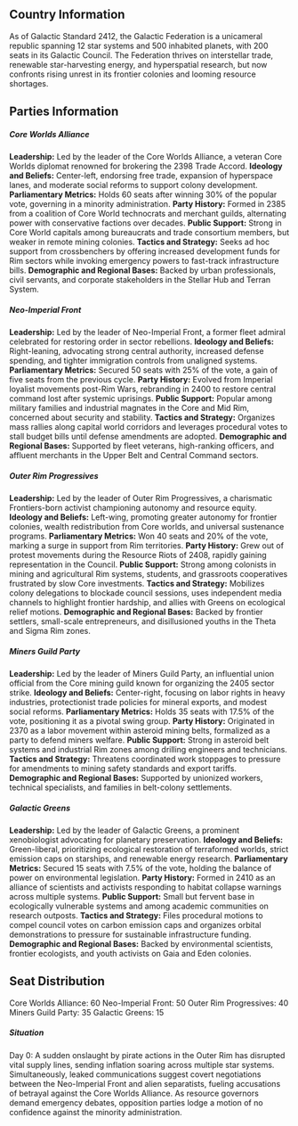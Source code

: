 ## Country Information
As of Galactic Standard 2412, the Galactic Federation is a unicameral republic spanning 12 star systems and 500 inhabited planets, with 200 seats in its Galactic Council. The Federation thrives on interstellar trade, renewable star-harvesting energy, and hyperspatial research, but now confronts rising unrest in its frontier colonies and looming resource shortages.

## Parties Information

##### Core Worlds Alliance
**Leadership:** Led by the leader of the Core Worlds Alliance, a veteran Core Worlds diplomat renowned for brokering the 2398 Trade Accord.
**Ideology and Beliefs:** Center-left, endorsing free trade, expansion of hyperspace lanes, and moderate social reforms to support colony development.
**Parliamentary Metrics:** Holds 60 seats after winning 30% of the popular vote, governing in a minority administration.
**Party History:** Formed in 2385 from a coalition of Core World technocrats and merchant guilds, alternating power with conservative factions over decades.
**Public Support:** Strong in Core World capitals among bureaucrats and trade consortium members, but weaker in remote mining colonies.
**Tactics and Strategy:** Seeks ad hoc support from crossbenchers by offering increased development funds for Rim sectors while invoking emergency powers to fast-track infrastructure bills.
**Demographic and Regional Bases:** Backed by urban professionals, civil servants, and corporate stakeholders in the Stellar Hub and Terran System.

##### Neo-Imperial Front
**Leadership:** Led by the leader of Neo-Imperial Front, a former fleet admiral celebrated for restoring order in sector rebellions.
**Ideology and Beliefs:** Right-leaning, advocating strong central authority, increased defense spending, and tighter immigration controls from unaligned systems.
**Parliamentary Metrics:** Secured 50 seats with 25% of the vote, a gain of five seats from the previous cycle.
**Party History:** Evolved from Imperial loyalist movements post-Rim Wars, rebranding in 2400 to restore central command lost after systemic uprisings.
**Public Support:** Popular among military families and industrial magnates in the Core and Mid Rim, concerned about security and stability.
**Tactics and Strategy:** Organizes mass rallies along capital world corridors and leverages procedural votes to stall budget bills until defense amendments are adopted.
**Demographic and Regional Bases:** Supported by fleet veterans, high-ranking officers, and affluent merchants in the Upper Belt and Central Command sectors.

##### Outer Rim Progressives
**Leadership:** Led by the leader of Outer Rim Progressives, a charismatic Frontiers-born activist championing autonomy and resource equity.
**Ideology and Beliefs:** Left-wing, promoting greater autonomy for frontier colonies, wealth redistribution from Core worlds, and universal sustenance programs.
**Parliamentary Metrics:** Won 40 seats and 20% of the vote, marking a surge in support from Rim territories.
**Party History:** Grew out of protest movements during the Resource Riots of 2408, rapidly gaining representation in the Council.
**Public Support:** Strong among colonists in mining and agricultural Rim systems, students, and grassroots cooperatives frustrated by slow Core investments.
**Tactics and Strategy:** Mobilizes colony delegations to blockade council sessions, uses independent media channels to highlight frontier hardship, and allies with Greens on ecological relief motions.
**Demographic and Regional Bases:** Backed by frontier settlers, small-scale entrepreneurs, and disillusioned youths in the Theta and Sigma Rim zones.

##### Miners Guild Party
**Leadership:** Led by the leader of Miners Guild Party, an influential union official from the Core mining guild known for organizing the 2405 sector strike.
**Ideology and Beliefs:** Center-right, focusing on labor rights in heavy industries, protectionist trade policies for mineral exports, and modest social reforms.
**Parliamentary Metrics:** Holds 35 seats with 17.5% of the vote, positioning it as a pivotal swing group.
**Party History:** Originated in 2370 as a labor movement within asteroid mining belts, formalized as a party to defend miners welfare.
**Public Support:** Strong in asteroid belt systems and industrial Rim zones among drilling engineers and technicians.
**Tactics and Strategy:** Threatens coordinated work stoppages to pressure for amendments to mining safety standards and export tariffs.
**Demographic and Regional Bases:** Supported by unionized workers, technical specialists, and families in belt-colony settlements.

##### Galactic Greens
**Leadership:** Led by the leader of Galactic Greens, a prominent xenobiologist advocating for planetary preservation.
**Ideology and Beliefs:** Green-liberal, prioritizing ecological restoration of terraformed worlds, strict emission caps on starships, and renewable energy research.
**Parliamentary Metrics:** Secured 15 seats with 7.5% of the vote, holding the balance of power on environmental legislation.
**Party History:** Formed in 2410 as an alliance of scientists and activists responding to habitat collapse warnings across multiple systems.
**Public Support:** Small but fervent base in ecologically vulnerable systems and among academic communities on research outposts.
**Tactics and Strategy:** Files procedural motions to compel council votes on carbon emission caps and organizes orbital demonstrations to pressure for sustainable infrastructure funding.
**Demographic and Regional Bases:** Backed by environmental scientists, frontier ecologists, and youth activists on Gaia and Eden colonies.

## Seat Distribution
Core Worlds Alliance: 60
Neo-Imperial Front: 50
Outer Rim Progressives: 40
Miners Guild Party: 35
Galactic Greens: 15

##### Situation 
Day 0: A sudden onslaught by pirate actions in the Outer Rim has disrupted vital supply lines, sending inflation soaring across multiple star systems. Simultaneously, leaked communications suggest covert negotiations between the Neo-Imperial Front and alien separatists, fueling accusations of betrayal against the Core Worlds Alliance. As resource governors demand emergency debates, opposition parties lodge a motion of no confidence against the minority administration.
